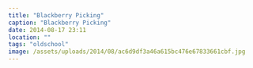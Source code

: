 ```yaml
---
title: "Blackberry Picking"
caption: "Blackberry Picking"
date: 2014-08-17 23:11
location: ""
tags: "oldschool"
image: /assets/uploads/2014/08/ac6d9df3a46a615bc476e67833661cbf.jpg
---
```

